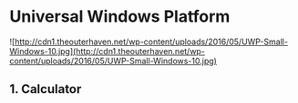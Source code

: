 # Universal Windows Platform
![http://cdn1.theouterhaven.net/wp-content/uploads/2016/05/UWP-Small-Windows-10.jpg](http://cdn1.theouterhaven.net/wp-content/uploads/2016/05/UWP-Small-Windows-10.jpg)
## 1. Calculator
